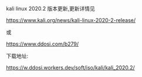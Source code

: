 kali linux 2020.2 版本更新,更新详情见

https://www.kali.org/news/kali-linux-2020-2-release/

或

https://www.ddosi.com/b279/

下载地址:


https://w.ddosi.workers.dev/soft/iso/kali/kali_2020.2/

